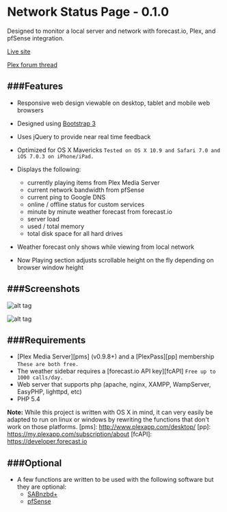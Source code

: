 Network Status Page - 0.1.0
===================

Designed to monitor a local server and network with forecast.io, Plex, and pfSense integration.

[Live site][ls]

[Plex forum thread][pft]

[ls]: http://d4rk.co/
[pft]: http://forums.plexapp.com/index.php/topic/84856-network-status-page/


###Features
---------------
* Responsive web design viewable on desktop, tablet and mobile web browsers 

* Designed using [Bootstrap 3][bs]

* Uses jQuery to provide near real time feedback

* Optimized for OS X Mavericks `Tested on OS X 10.9 and Safari 7.0 and iOS 7.0.3 on iPhone/iPad.`

* Displays the following:
	* currently playing items from Plex Media Server
	* current network bandwidth from pfSense
	* current ping to Google DNS
	* online / offline status for custom services
	* minute by minute weather forecast from forecast.io
	* server load
	* used / total memory
	* total disk space for all hard drives

* Weather forecast only shows while viewing from local network

* Now Playing section adjusts scrollable height on the fly depending on browser window height


[bs]: http://getbootstrap.com


###Screenshots
---------------
![alt tag](https://dl.dropboxusercontent.com/u/493625/Do%20Not%20Delete/d4rk.co.png)

![alt tag](https://dl.dropboxusercontent.com/u/493625/Do%20Not%20Delete/d4rk.co%20-%20now%20playing.png)


###Requirements
---------------
* [Plex Media Server][pms] (v0.9.8+) and a [PlexPass][pp] membership `These are both free.`
* The weather sidebar requires a [forecast.io API key][fcAPI] `Free up to 1000 calls/day.`
* Web server that supports php (apache, nginx, XAMPP, WampServer, EasyPHP, lighttpd, etc)
* PHP 5.4

**Note:** While this project is written with OS X in mind, it can very easily be adapted to run on linux or windows
by rewriting the functions that don't work on those platforms.
[pms]: http://www.plexapp.com/desktop/
[pp]: https://my.plexapp.com/subscription/about
[fcAPI]: https://developer.forecast.io


###Optional
---------------
* A few functions are written to be used with the following software but they are optional:
	* [SABnzbd+][sab]
	* [pfSense][pfs]

[sab]: http://sabnzbd.org
[pfs]: http://www.pfsense.org